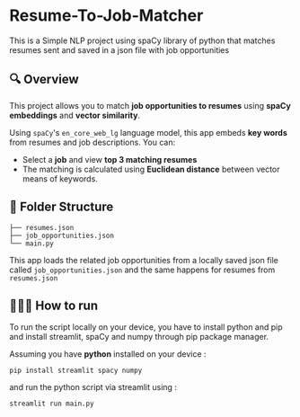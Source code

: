# Resume-To-Job-Matcher
This is a Simple NLP project using spaCy library of python that matches resumes sent and saved in a json file with job opportunities

## 🔍 Overview

This project allows you to match **job opportunities to resumes** using **spaCy embeddings** and **vector similarity**.

Using `spaCy`'s `en_core_web_lg` language model, this app embeds **key words** from resumes and job descriptions. You can:

- Select a **job** and view **top 3 matching resumes**
- The matching is calculated using **Euclidean distance** between vector means of keywords.

## 📁 Folder Structure

```plaintext
├── resumes.json
├── job_opportunities.json
└── main.py
````

This app loads the related job opportunities from a locally saved json file called `job_opportunities.json` and the same happens for resumes from `resumes.json`

## 🏃‍♂️‍➡️ How to run

To run the script locally on your device, you have to install python and pip and install streamlit, spaCy and numpy through pip package manager.

Assuming you have **python** installed on your device :

```shell
pip install streamlit spacy numpy
```

and run the python script via streamlit using :

```shell
streamlit run main.py
```
